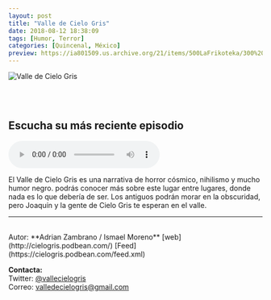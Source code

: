 ```yaml
---
layout: post
title: "Valle de Cielo Gris"
date: 2018-08-12 18:38:09
tags: [Humor, Terror]
categories: [Quincenal, México]
preview: https://ia801509.us.archive.org/21/items/500LaFrikoteka/300%20Valle%20De%20Cielo%20Gris.jpg
---
```


![Valle de Cielo Gris](https://ia601509.us.archive.org/21/items/500LaFrikoteka/500%20Valle%20De%20Cielo%20Gris.jpg)

<br/>
<br/>

## Escucha su más reciente episodio

<!--reproductor-feed=https://cielogris.podbean.com/feed.xml-->
<!--reproductor-start-->
<audio id="audio" preload="auto" controls="" src="https://mcdn.podbean.com/mf/web/2xat8s/Hijo_de_Nadie.mp3"></audio>
<!--reproductor-end-->

El Valle de Cielo Gris es una narrativa de horror cósmico, nihilismo y mucho humor negro. podrás conocer más sobre este lugar entre lugares, donde nada es lo que debería de ser. Los antiguos podrán morar en la obscuridad, pero Joaquín y la gente de Cielo Gris te esperan en el valle.

_ _ _

<br>
Autor: **Adrian Zambrano / Ismael Moreno**  
[web](http://cielogris.podbean.com/)  
[Feed](https://cielogris.podbean.com/feed.xml)  



**Contacta:**  
Twitter: [@vallecielogris](https://twitter.com/vallecielogris)  
Correo: [valledecielogris@gmail.com](mailto:valledecielogris@gmail.com)  


